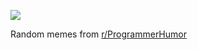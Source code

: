 ![](https://preview.redd.it/stfa9zkbhbzd1.png?width=640&crop=smart&auto=webp&s=20330bd88acb8f11dc73ecfea25f1c73b1219ea5)

 Random memes from [r/ProgrammerHumor](https://www.reddit.com/r/ProgrammerHumor/)
